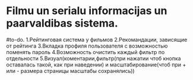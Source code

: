 # Filmu un serialu informacijas un paarvaldibas sistema. 
#to-do. 
1.Рейтинговая система у фильмов
2.Рекомандации, зависящие от рейтинга
3.Вкладка профиля пользователя с возможностью поменять пароль
4.Возможность очистить каждый фильтр по отдельности
5.Визуал(коментарии,фильтр(при нажатии чтоб кнопка оставалась такой, как при наведении) и масштабирование(чтоб при + или - размера страницы масштабы сохранялись))
